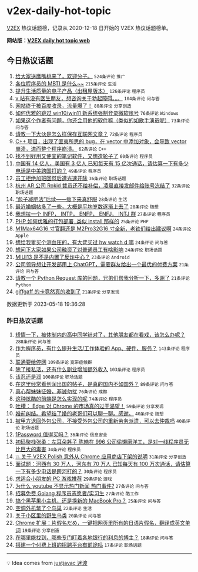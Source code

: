 # v2ex-daily-hot-topic

[V2EX](https://www.v2ex.com/) 热议话题榜，记录从 2020-12-18 日开始的 V2EX 热议话题榜单。

**网站版：[V2EX daily hot topic web](https://boojack.github.io/v2ex-daily-hot-topic-web/)**

## 今日热议话题

<!-- TODAY BEGIN -->

1. [给大家送鹰嘴桃来了，欢迎分子。](https://www.v2ex.com/t/940945) `524条评论` `推广`
1. [各位程序员的 MBTI 是什么~~](https://www.v2ex.com/t/940934) `215条评论` `生活`
1. [提升生活质量的电子产品（出租屋版本）](https://www.v2ex.com/t/940937) `126条评论` `程序员`
1. [v 站有没有医生朋友，想咨询关于勃起障碍。。。](https://www.v2ex.com/t/940992) `104条评论` `问与答`
1. [网站终于被百度收录，流量爆了！](https://www.v2ex.com/t/940991) `80条评论` `分享创造`
1. [如何优雅的跳过 win10/win11 新系统强制登录微软账号](https://www.v2ex.com/t/940889) `76条评论` `Windows`
1. [如果这个作者有问题，你还会用他的软件嘛（类似的如歌手演员呢）](https://www.v2ex.com/t/941057) `73条评论` `问与答`
1. [请教一下大伙是怎么样保存互联网文章？](https://www.v2ex.com/t/941024) `72条评论` `程序员`
1. [C++ 项目，出现了匪夷所思的 bug，在 vector 中添加对象，会导致 vector 崩溃，进而整个程序崩溃。](https://www.v2ex.com/t/941007) `62条评论` `C++`
1. [找不到好用又便宜的笔记软件，又想造轮子了](https://www.v2ex.com/t/940969) `60条评论` `程序员`
1. [中国有 14 亿人，美国有 3 亿人 已知每天有 15 亿次通话，请估算一下有多少电话是中美跨国打的？](https://www.v2ex.com/t/940947) `49条评论` `程序员`
1. [员工拒绝加班回怼后遭光速开除](https://www.v2ex.com/t/941044) `36条评论` `职场话题`
1. [杭州 AR 公司 Rokid 裁员还不给补偿，凌晨直接发邮件给账号冻结了](https://www.v2ex.com/t/940941) `32条评论` `职场话题`
1. [“彪子减肥法”后续——瘦下来真舒服](https://www.v2ex.com/t/940926) `28条评论` `生活`
1. [最近婚姻帖多了一些，大概是平均岁数逐渐上去了](https://www.v2ex.com/t/940894) `28条评论` `随想`
1. [我想拉一个 INFP， INTP， ENFP， ENFJ， INTJ 群](https://www.v2ex.com/t/941050) `27条评论` `程序员`
1. [PHP 如何优雅的打包部署, 类似 install 那样的](https://www.v2ex.com/t/940901) `25条评论` `PHP`
1. [M1Max64G16 寸官翻还是 M2Pro32G16 寸全新，老铁们给出建议啊](https://www.v2ex.com/t/941098) `24条评论` `Apple`
1. [想给我爹买个测血压的，有大佬买过 hw watch d 嘛](https://www.v2ex.com/t/941082) `24条评论` `问与答`
1. [想问下大家如果公司融资了对普通员工有啥影响](https://www.v2ex.com/t/940977) `24条评论` `职场话题`
1. [MIUI13 是不是内置了反诈中心？](https://www.v2ex.com/t/941071) `23条评论` `Android`
1. [公司领导想让开发部用上 ChatGPT，需要群友给出一个最优的付费方案](https://www.v2ex.com/t/941048) `21条评论` `问与答`
1. [请教一个 Python Request 库的问题，兄弟们帮我分析一下，多谢了](https://www.v2ex.com/t/941032) `21条评论` `Python`
1. [giffgaff 的卡竟然真的收到了](https://www.v2ex.com/t/941014) `21条评论` `分享发现`

数据更新于 2023-05-18 19:36:28

<!-- TODAY END -->

### 昨日热议话题

<!-- YESTERDAY BEGIN -->

1. [矫情一下，被体制内的高中同学针对了，其他朋友都在看戏，该怎么办呢？](https://www.v2ex.com/t/940625) `288条评论` `问与答`
1. [作为程序员，有什么提升生活/工作体验的 App、硬件、服务？](https://www.v2ex.com/t/940584) `143条评论` `程序员`
1. [联通要给停网](https://www.v2ex.com/t/940596) `109条评论` `宽带症候群`
1. [除了接私活，还有什么副业增加额外收入](https://www.v2ex.com/t/940645) `103条评论` `程序员`
1. [该忍还是润](https://www.v2ex.com/t/940576) `100条评论` `职场话题`
1. [在这里经常看到润出国的帖子，是真的国内不如国外？](https://www.v2ex.com/t/940578) `89条评论` `问与答`
1. [真心帮妹妹征婚，非诚勿扰](https://www.v2ex.com/t/940614) `76条评论` `成都`
1. [这种炫酷的前端是怎么实现的呢](https://www.v2ex.com/t/940640) `74条评论` `程序员`
1. [吐槽： Edge 对 Chrome 的市场真的过于渴望！](https://www.v2ex.com/t/940612) `59条评论` `分享发现`
1. [婚前纠结。希望结了婚的老哥们可以聊一聊。感谢。](https://www.v2ex.com/t/940833) `40条评论` `随想`
1. [被甲方退回外包公司，不接受外包公司的重新劳务派遣，可以去仲裁吗](https://www.v2ex.com/t/940730) `40条评论` `职场话题`
1. [1Password 值得买吗？](https://www.v2ex.com/t/940806) `36条评论` `信息安全`
1. [初码聚栈张柔：左耳朵耗子 陈皓在 996 公司偷懒磨洋工，是对一线程序员无比巨大的毒害](https://www.v2ex.com/t/940775) `34条评论` `程序员`
1. [💥 关于 V2EX Polish 意外从 Chrome 应用商店下架的说明](https://www.v2ex.com/t/940580) `31条评论` `分享创造`
1. [面试题：河西有 30 万人，河东有 70 万人 已知每天有 100 万次通话，请估算一下有多少电话是跨河打的？](https://www.v2ex.com/t/940777) `30条评论` `程序员`
1. [求适合小朋友的 PC 游戏推荐](https://www.v2ex.com/t/940717) `29条评论` `游戏`
1. [为什么 youtube 不显示热门新闻 热门事件?](https://www.v2ex.com/t/940796) `27条评论` `问与答`
1. [招募免费 Golang 程序员志愿者/实习生](https://www.v2ex.com/t/940784) `27条评论` `酷工作`
1. [搞个黑苹果小主机，还是换新的 MacBook Pro？](https://www.v2ex.com/t/940690) `25条评论` `问与答`
1. [空调外机筑了个鸟巢](https://www.v2ex.com/t/940704) `22条评论` `生活`
1. [关于小区里的野生鸟类](https://www.v2ex.com/t/940594) `20条评论` `问与答`
1. [Chrome 扩展：片假名だめ，一键把网页里所有的日语片假名，翻译成英文单词](https://www.v2ex.com/t/940756) `19条评论` `分享创造`
1. [在哪里能找到，哪些专门盯着各地银行的利息的博主？](https://www.v2ex.com/t/940606) `18条评论` `问与答`
1. [搭建一个付费上班的招聘平台有前途吗](https://www.v2ex.com/t/940733) `17条评论` `职场话题`

<!-- YESTERDAY END -->

---

💡 Idea comes from [justjavac 迷渡](https://github.com/justjavac/)
